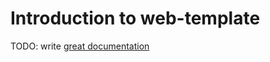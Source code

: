 # Introduction to web-template

TODO: write [great documentation](http://jacobian.org/writing/great-documentation/what-to-write/)
